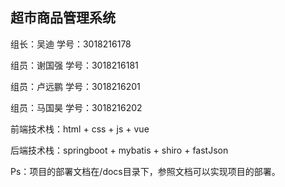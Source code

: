 ## 超市商品管理系统

组长：吴迪     学号：3018216178

组员：谢国强  学号：3018216181

组员：卢远鹏  学号：3018216201

组员：马国昊  学号：3018216202



前端技术栈：html + css + js + vue

后端技术栈：springboot + mybatis + shiro + fastJson

Ps：项目的部署文档在/docs目录下，参照文档可以实现项目的部署。


